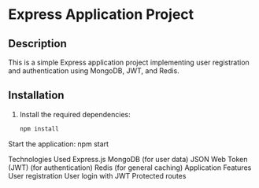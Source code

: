 # Express Application Project

## Description
This is a simple Express application project implementing user registration and authentication using MongoDB, JWT, and Redis.

## Installation
1. Install the required dependencies:

   ```bash
   npm install
Start the application:
npm start

Technologies Used
Express.js
MongoDB (for user data)
JSON Web Token (JWT) (for authentication)
Redis (for general caching)
Application Features
User registration
User login with JWT
Protected routes

